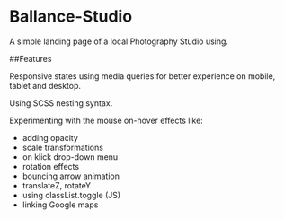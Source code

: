 # Ballance-Studio

A simple landing page of a local Photography Studio using.

##Features

Responsive states using media queries for better experience on mobile, tablet and desktop.

Using SCSS nesting syntax. 

Experimenting with the mouse on-hover effects like:

- adding opacity
- scale transformations
- on klick drop-down menu
- rotation effects
- bouncing arrow animation
- translateZ, rotateY
- using classList.toggle (JS)
- linking Google maps

